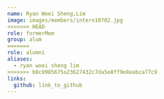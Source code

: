 ```yaml
---
name: Ryan Woei Sheng,Lim 
image: images/members/intern10702.jpg 
<<<<<<< HEAD
role: formerMem
group: alum
=======
role: alumni
aliases:
  - ryan woei sheng lim
>>>>>>> b8c8985675a23627432c7da5e8ff9e8eabca77c9
links:
  github: link_to_github 
---
```


